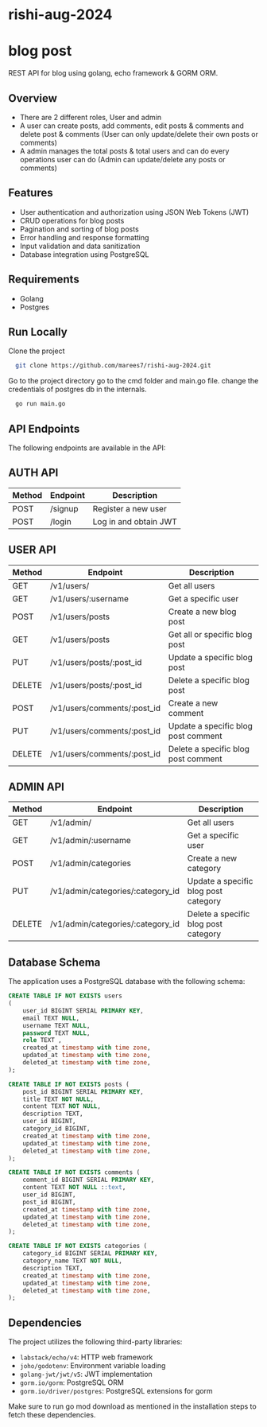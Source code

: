 # rishi-aug-2024

# blog post


REST API for blog using golang, echo framework & GORM ORM.


## Overview
- There are 2 different roles, User and admin
- A user can create posts, add comments, edit posts & comments and delete post & comments (User can only update/delete their own posts or comments)
- A admin manages the total posts & total users and can do every operations user can do (Admin can update/delete any posts or comments)


## Features
- User authentication and authorization using JSON Web Tokens (JWT)
- CRUD operations for blog posts
- Pagination and sorting of blog posts
- Error handling and response formatting
- Input validation and data sanitization
- Database integration using PostgreSQL


## Requirements
- Golang 
- Postgres


## Run Locally

Clone the project

```bash
  git clone https://github.com/marees7/rishi-aug-2024.git
```

Go to the project directory
go to the cmd folder and main.go file.
change the credentials of postgres db in the internals.

```bash
  go run main.go
```


## API Endpoints

The following endpoints are available in the API:

## AUTH API

| Method | 	Endpoint | 	Description |
| ---- | -------- | -------- |
| POST |	/signup	| Register a new user |
| POST |	/login	| Log in and obtain JWT |

## USER API

| Method | 	Endpoint | 	Description |
| ---- | -------- | -------- |
| GET  |	/v1/users/	| Get all users |
| GET  |	/v1/users/:username	| Get a specific user |
| POST |	/v1/users/posts	| Create a new blog post |
| GET  |	/v1/users/posts	| Get all or specific blog post |
| PUT  |	/v1/users/posts/:post_id	| Update a specific blog post |
| DELETE |	/v1/users/posts/:post_id	| Delete a specific blog post |
| POST |	/v1/users/comments/:post_id	| Create a new comment |
| PUT  |	/v1/users/comments/:post_id	| Update a specific blog post comment |
| DELETE |	/v1/users/comments/:post_id	| Delete a specific blog post comment |

## ADMIN API

| Method | 	Endpoint | 	Description |
| ---- | -------- | -------- |
| GET  |	/v1/admin/	| Get all users |
| GET  |	/v1/admin/:username	| Get a specific user |
| POST |	/v1/admin/categories	| Create a new category |
| PUT  |	/v1/admin/categories/:category_id	| Update a specific blog post category |
| DELETE |	/v1/admin/categories/:category_id	| Delete a specific blog post category |


## Database Schema

The application uses a PostgreSQL database with the following schema:

```sql
CREATE TABLE IF NOT EXISTS users
(
    user_id BIGINT SERIAL PRIMARY KEY,
    email TEXT NULL,
    username TEXT NULL,
    password TEXT NULL,
    role TEXT ,
    created_at timestamp with time zone,
    updated_at timestamp with time zone,
    deleted_at timestamp with time zone,
);

CREATE TABLE IF NOT EXISTS posts (
    post_id BIGINT SERIAL PRIMARY KEY,
    title TEXT NOT NULL,
    content TEXT NOT NULL,
    description TEXT,
    user_id BIGINT,
    category_id BIGINT,
    created_at timestamp with time zone,
    updated_at timestamp with time zone,
    deleted_at timestamp with time zone,
);

CREATE TABLE IF NOT EXISTS comments (
    comment_id BIGINT SERIAL PRIMARY KEY,
    content TEXT NOT NULL ::text,
    user_id BIGINT,
    post_id BIGINT,
    created_at timestamp with time zone,
    updated_at timestamp with time zone,
    deleted_at timestamp with time zone,
);

CREATE TABLE IF NOT EXISTS categories (
    category_id BIGINT SERIAL PRIMARY KEY,
    category_name TEXT NOT NULL,
    description TEXT,
    created_at timestamp with time zone,
    updated_at timestamp with time zone,
    deleted_at timestamp with time zone,
);
```

## Dependencies

The project utilizes the following third-party libraries:

- `labstack/echo/v4`: HTTP web framework
- `joho/godotenv`: Environment variable loading
- `golang-jwt/jwt/v5`: JWT implementation
- `gorm.io/gorm`: PostgreSQL ORM
- `gorm.io/driver/postgres`: PostgreSQL extensions for gorm

Make sure to run go mod download as mentioned in the installation steps to fetch these dependencies.

